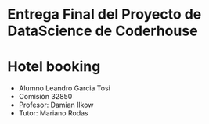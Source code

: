 # Entrega Final del Proyecto de DataScience de Coderhouse
# Hotel booking
* Alumno Leandro Garcia Tosi
* Comisión 32850
* Profesor: Damian Ilkow
* Tutor: Mariano Rodas
